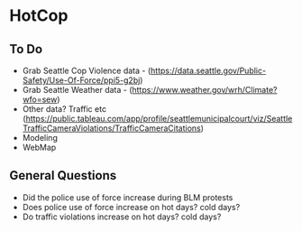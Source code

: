 # HotCop

## To Do
- Grab Seattle Cop Violence data - (https://data.seattle.gov/Public-Safety/Use-Of-Force/ppi5-g2bj)
- Grab Seattle Weather data - (https://www.weather.gov/wrh/Climate?wfo=sew)
- Other data? Traffic etc (https://public.tableau.com/app/profile/seattlemunicipalcourt/viz/SeattleTrafficCameraViolations/TrafficCameraCitations)
- Modeling
- WebMap


## General Questions
- Did the police use of force increase during BLM protests
- Does police use of force increase on hot days? cold days?
- Do traffic violations increase on hot days? cold days?
